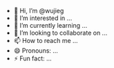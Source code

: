 - 👋 Hi, I’m @wujieg
- 👀 I’m interested in ...
- 🌱 I’m currently learning ...
- 💞️ I’m looking to collaborate on ...
- 📫 How to reach me ...
- 😄 Pronouns: ...
- ⚡ Fun fact: ...

<!---
wujieg/wujieg is a ✨ special ✨ repository because its `README.md` (this file) appears on your GitHub profile.
You can click the Preview link to take a look at your changes.
--->
